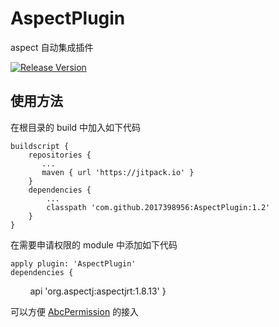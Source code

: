 # AspectPlugin
aspect 自动集成插件

[![Release Version](https://img.shields.io/badge/release-1.2-green.svg)](https://github.com/2017398956/AspectPlugin/releases)
 
## 使用方法

在根目录的 build 中加入如下代码

    buildscript {
        repositories {
           ...
           maven { url 'https://jitpack.io' }
        }
        dependencies {
            ...
            classpath 'com.github.2017398956:AspectPlugin:1.2'
        }
    }


在需要申请权限的 module 中添加如下代码


    apply plugin: 'AspectPlugin'
    dependencies {
            api 'org.aspectj:aspectjrt:1.8.13'
    }
    
    

可以方便 [AbcPermission](https://github.com/2017398956/AbcPermission "AbcPermission") 的接入
